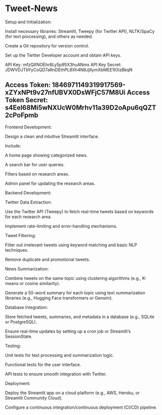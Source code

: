 # Tweet-News
Setup and Initialization:

Install necessary libraries: Streamlit, Tweepy (for Twitter API), NLTK/SpaCy (for text processing), and others as needed.

Create a Git repository for version control.

Set up the Twitter Developer account and obtain API keys.

API Key: mfzQXNOEhr8Ly5p95X3huANmx
API Key Secret: JDWVDJTbYyCoQD7aRnDEthPL8Xh4N8JjIlymXbMEE1IOlzBkqN

Access Token: 1846971149319917569-xZYxNPt9v27nfUBVX0DsWFjC57M8Ui
Access Token Secret: s4EeI68Mi5wNXUcW0Mrhv11a39D2oApu6qQZT2cPoFpmb
--------------------------------------------------------------
Frontend Development:

Design a clean and intuitive Streamlit interface.

Include:

A home page showing categorized news.

A search bar for user queries.

Filters based on research areas.

Admin panel for updating the research areas.

Backend Development:

Twitter Data Extraction:

Use the Twitter API (Tweepy) to fetch real-time tweets based on keywords for each research area.

Implement rate-limiting and error-handling mechanisms.

Tweet Filtering:

Filter out irrelevant tweets using keyword matching and basic NLP techniques.

Remove duplicate and promotional tweets.

News Summarization:

Combine tweets on the same topic using clustering algorithms (e.g., K-means or cosine similarity).

Generate a 50-word summary for each topic using text summarization libraries (e.g., Hugging Face transformers or Gensim).

Database Integration:

Store fetched tweets, summaries, and metadata in a database (e.g., SQLite or PostgreSQL).

Ensure real-time updates by setting up a cron job or Streamlit’s SessionState.

Testing:

Unit tests for text processing and summarization logic.

Functional tests for the user interface.

API tests to ensure smooth integration with Twitter.

Deployment:

Deploy the Streamlit app on a cloud platform (e.g., AWS, Heroku, or Streamlit Community Cloud).

Configure a continuous integration/continuous deployment (CI/CD) pipeline.
